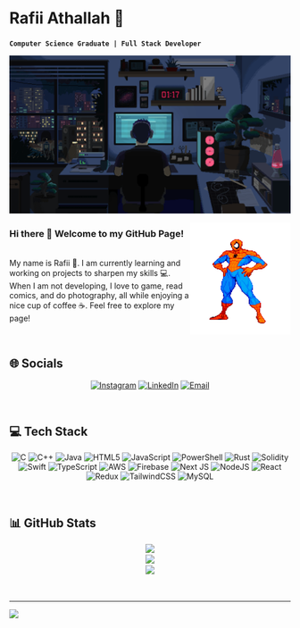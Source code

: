 <!--
**Rafiiathallah/RafiiAthallah** is a ✨ _special_ ✨ repository because its `README.md` (this file) appears on your GitHub profile.

Here are some ideas to get you started:

- 🔭 I’m currently working on ...
- 🌱 I’m currently learning ...
- 👯 I’m looking to collaborate on ...
- 🤔 I’m looking for help with ...
- 💬 Ask me about ...
- 📫 How to reach me: ...
- 😄 Pronouns: ...
- ⚡ Fun fact: ...
-->

<!-- About me section -->

<div align="left">
    <h1 align="left">Rafii Athallah 🐋</h1>
</div>

**`Computer Science Graduate | Full Stack Developer`**

<!-- Banner image -->
<img src="./assets/Pixel-Room.gif" alt="banner">

<p style="text-align: justify;">
<img align="right" src="./assets/Pixel-Spider-Man.gif" width="180" height="200" loop="infinite"/>
<h3>Hi there 👋 Welcome to my GitHub Page!</h3><br />
My name is Rafii 🤝. I am currently learning and working on projects to sharpen my skills 💻. When I am not developing, I love to game, read comics, and do photography, all while enjoying a nice cup of coffee ☕️.
Feel free to explore my page!
</p>

<!-- Break added before Socials section -->
<br />

<!-- Socials section -->

<h2 align="left">🌐 Socials</h2>
<!-- Socials icons -->
<div align="center">
    
[![Instagram](https://custom-icon-badges.demolab.com/badge/Instagram-E4405F?style=for-the-badge&logo=instagram&logoColor=white)](https://instagram.com/rafiiathallah) [![LinkedIn](https://custom-icon-badges.demolab.com/badge/LinkedIn-0077B5?style=for-the-badge&logo=linkedin&logoColor=white)](https://www.linkedin.com/in/rafii-athallah-diota-bb16a91b5) [![Email](https://custom-icon-badges.demolab.com/badge/Email-8B0000?style=for-the-badge&logo=mail&logoColor=white)](mailto:rafiiathallah26@gmail.com) 

</div>

<!-- Break added before Tech Stack section -->
<br />

<!-- Tech Stack Section -->

<h2 align="left">💻 Tech Stack</h2>
<!-- Tech Stack icons -->
<div align="center">
    
![C](https://img.shields.io/badge/c-%2300599C.svg?style=for-the-badge&logo=c&logoColor=white) ![C++](https://img.shields.io/badge/c++-%2300599C.svg?style=for-the-badge&logo=c%2B%2B&logoColor=white) ![Java](https://img.shields.io/badge/java-%23ED8B00.svg?style=for-the-badge&logo=openjdk&logoColor=white) ![HTML5](https://img.shields.io/badge/html5-%23E34F26.svg?style=for-the-badge&logo=html5&logoColor=white) ![JavaScript](https://img.shields.io/badge/javascript-%23323330.svg?style=for-the-badge&logo=javascript&logoColor=%23F7DF1E) ![PowerShell](https://img.shields.io/badge/PowerShell-%235391FE.svg?style=for-the-badge&logo=powershell&logoColor=white) ![Rust](https://img.shields.io/badge/rust-%23000000.svg?style=for-the-badge&logo=rust&logoColor=white) ![Solidity](https://img.shields.io/badge/Solidity-%23363636.svg?style=for-the-badge&logo=solidity&logoColor=white) ![Swift](https://img.shields.io/badge/swift-F54A2A?style=for-the-badge&logo=swift&logoColor=white) ![TypeScript](https://img.shields.io/badge/typescript-%23007ACC.svg?style=for-the-badge&logo=typescript&logoColor=white) ![AWS](https://img.shields.io/badge/AWS-%23FF9900.svg?style=for-the-badge&logo=amazon-aws&logoColor=white) ![Firebase](https://img.shields.io/badge/firebase-%23039BE5.svg?style=for-the-badge&logo=firebase) ![Next JS](https://img.shields.io/badge/Next-black?style=for-the-badge&logo=next.js&logoColor=white) ![NodeJS](https://img.shields.io/badge/node.js-6DA55F?style=for-the-badge&logo=node.js&logoColor=white) ![React](https://img.shields.io/badge/react-%2320232a.svg?style=for-the-badge&logo=react&logoColor=%2361DAFB) ![Redux](https://img.shields.io/badge/redux-%23593d88.svg?style=for-the-badge&logo=redux&logoColor=white) ![TailwindCSS](https://img.shields.io/badge/tailwindcss-%2338B2AC.svg?style=for-the-badge&logo=tailwind-css&logoColor=white) ![MySQL](https://img.shields.io/badge/mysql-4479A1.svg?style=for-the-badge&logo=mysql&logoColor=white)

</div>

<!-- Break added before GitHub Stats section -->
<br />

<!-- GitHub Stats section -->

<h2 align="left">📊 GitHub Stats</h2>
<!-- GitHub stats -->
<div align="center">

![](https://github-readme-stats.vercel.app/api?username=rafiiathallah&theme=ocean_dark&hide_border=false&include_all_commits=false&count_private=false)<br/>
![](https://github-readme-streak-stats.herokuapp.com/?user=rafiiathallah&theme=ocean_dark&hide_border=false)<br/>
![](https://github-readme-stats.vercel.app/api/top-langs/?username=rafiiathallah&theme=ocean_dark&hide_border=false&include_all_commits=false&count_private=false&layout=compact)

</div>

<!-- Break added before ending -->
<br />

---

[![](https://visitcount.itsvg.in/api?id=rafiiathallah&icon=5&color=8)](https://visitcount.itsvg.in)

<!-- Proudly created with GPRM ( https://gprm.itsvg.in ) -->

